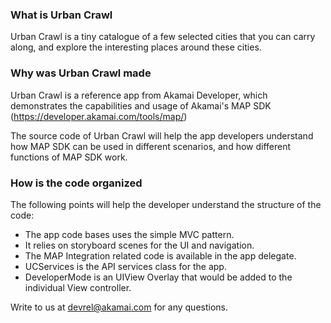 ### What is Urban Crawl ###
Urban Crawl is a tiny catalogue of a few selected cities that you can carry along, and explore the interesting places around these cities.

### Why was Urban Crawl made ###
Urban Crawl is a reference app from Akamai Developer, which demonstrates the capabilities and usage of Akamai's MAP SDK (https://developer.akamai.com/tools/map/)

The source code of Urban Crawl will help the app developers understand how MAP SDK can be used in different scenarios, and how different functions of MAP SDK work.

### How is the code organized ###
The following points will help the developer understand the structure of the code:

- The app code bases uses the simple MVC pattern.
- It relies on storyboard scenes for the UI and navigation.
- The MAP Integration related code is available in the app delegate.
- UCServices is the API services class for the app.
- DeveloperMode is an UIView Overlay that would be added to the individual View controller.

Write to us at devrel@akamai.com for any questions.